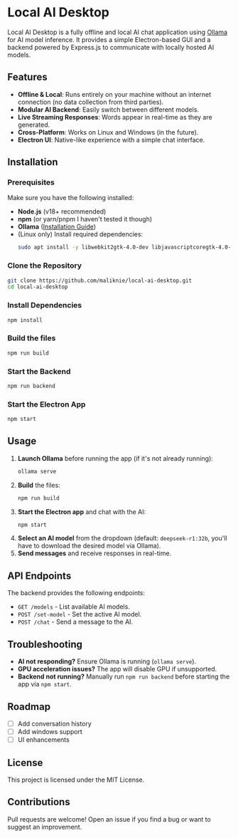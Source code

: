 # Local AI Desktop

Local AI Desktop is a fully offline and local AI chat application using [Ollama](https://ollama.ai/) for AI model inference. It provides a simple Electron-based GUI and a backend powered by Express.js to communicate with locally hosted AI models.

## Features

- **Offline & Local**: Runs entirely on your machine without an internet connection (no data collection from third parties).
- **Modular AI Backend**: Easily switch between different models.
- **Live Streaming Responses**: Words appear in real-time as they are generated.
- **Cross-Platform**: Works on Linux and Windows (in the future).
- **Electron UI**: Native-like experience with a simple chat interface.

## Installation

### Prerequisites
Make sure you have the following installed:

- **Node.js** (v18+ recommended)
- **npm** (or yarn/pnpm I haven't tested it though)
- **Ollama** ([Installation Guide](https://ollama.ai/))
- (Linux only) Install required dependencies:
  ```bash
  sudo apt install -y libwebkit2gtk-4.0-dev libjavascriptcoregtk-4.0-dev libsoup-3.0-dev librsvg2-dev build-essential pkg-config curl wget libssl-dev libgtk-3-dev
  ```

### Clone the Repository
```bash
git clone https://github.com/maliknie/local-ai-desktop.git
cd local-ai-desktop
```

### Install Dependencies
```bash
npm install
```

### Build the files
```bash
npm run build
```

### Start the Backend
```bash
npm run backend
```

### Start the Electron App
```bash
npm start
```

## Usage

1. **Launch Ollama** before running the app (if it's not already running):
   ```bash
   ollama serve
   ```
2. **Build** the files:
   ```bash
   npm run build
   ```
3. **Start the Electron app** and chat with the AI:
   ```bash
   npm start
   ```
4. **Select an AI model** from the dropdown (default: `deepseek-r1:32b`, you'll have to download the desired model via Ollama).
5. **Send messages** and receive responses in real-time.


## API Endpoints

The backend provides the following endpoints:

- `GET /models` - List available AI models.
- `POST /set-model` - Set the active AI model.
- `POST /chat` - Send a message to the AI.

## Troubleshooting

- **AI not responding?** Ensure Ollama is running (`ollama serve`).
- **GPU acceleration issues?** The app will disable GPU if unsupported.
- **Backend not running?** Manually run `npm run backend` before starting the app via `npm start`.

## Roadmap

- [ ] Add conversation history
- [ ] Add windows support
- [ ] UI enhancements

## License
This project is licensed under the MIT License.

## Contributions
Pull requests are welcome! Open an issue if you find a bug or want to suggest an improvement.

